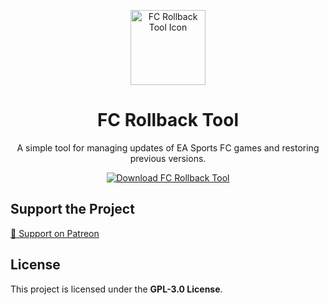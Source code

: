 <p align="center">
  <img width="120px" src="https://github.com/user-attachments/assets/0b2694cf-a4b4-4e51-94b7-78fa2ccf7df1" align="center" alt="FC Rollback Tool Icon" />
  <h1 align="center">FC Rollback Tool</h1>
  <p align="center">A simple tool for managing updates of EA Sports FC games and restoring previous versions.</p>
</p>

<p align="center">
  <a href="https://patreon.com/zmsh"><img src="https://img.shields.io/badge/Download-FC_Rollback_Tool-blue" alt="Download FC Rollback Tool" /></a>
</p>

## Support the Project
[💖 Support on Patreon](https://patreon.com/zmsh)

## License
This project is licensed under the **GPL-3.0 License**.
